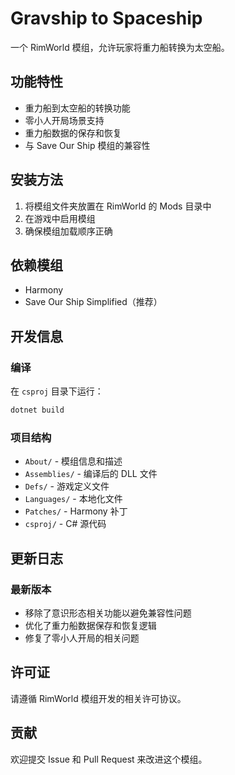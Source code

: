 # Gravship to Spaceship

一个 RimWorld 模组，允许玩家将重力船转换为太空船。

## 功能特性

- 重力船到太空船的转换功能
- 零小人开局场景支持
- 重力船数据的保存和恢复
- 与 Save Our Ship 模组的兼容性

## 安装方法

1. 将模组文件夹放置在 RimWorld 的 Mods 目录中
2. 在游戏中启用模组
3. 确保模组加载顺序正确

## 依赖模组

- Harmony
- Save Our Ship Simplified（推荐）

## 开发信息

### 编译

在 `csproj` 目录下运行：
```bash
dotnet build
```

### 项目结构

- `About/` - 模组信息和描述
- `Assemblies/` - 编译后的 DLL 文件
- `Defs/` - 游戏定义文件
- `Languages/` - 本地化文件
- `Patches/` - Harmony 补丁
- `csproj/` - C# 源代码

## 更新日志

### 最新版本
- 移除了意识形态相关功能以避免兼容性问题
- 优化了重力船数据保存和恢复逻辑
- 修复了零小人开局的相关问题

## 许可证

请遵循 RimWorld 模组开发的相关许可协议。

## 贡献

欢迎提交 Issue 和 Pull Request 来改进这个模组。